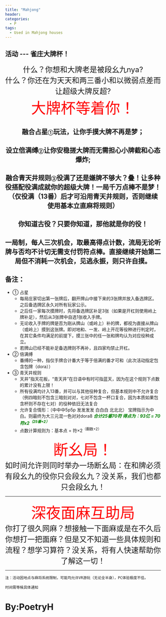 ```yaml
---
title: "Mahjong"
header:
categories:
  - P
tags:
  - Used in Mahjong houses
---
```


## 活动 --- 雀庄大牌杯！
<center ><font size=5>什么？你想和大牌老是被段幺九nya?</font></center>
<center ><font size=5>什么？你还在为天天和两三番小和以微弱点差而让超级大牌反超?</font></center>



<center ><font color=red size=8>大牌杯等着你！</font></center>


## <center >融合占星<font size=2>①</font>玩法，让你手摸大牌不再是梦；</center>
## <center >设立倍满缚<font size=2>②</font>让你安稳搓大牌而无需担心小牌截和心态爆炸;</center>
## <center >融合青天井规则<font size=2>③</font>役满了还是嫌牌不够大？叠！让多种役搭配役满成就你的超级大牌！一局千万点棒不是梦！（仅役满（13番）后才可沿用青天井规则，否则继续使用基本立直麻将规则）</center>
## <center >你知道古役？只要你知道，那他就是你的役！</center>
## <center >一局制，每人三次机会，取最高得点计数，流局无论听牌与否均不计切无需支付罚符点棒。直接继续开始第二局但不消耗一次机会，见逃永振，则只许自摸。</center>


## 备注：
  - ①	占星
    -  每局庄家切出第一张牌后，翻开牌山中接下来的3张牌并放入备选牌区。之后备选牌区永久对所有玩家公示。
    - 之后任一家每次摸牌时，先将备选牌区补足3张（如果是开杠则使用岭上牌补足），然后从3张牌中自选1张收入手牌。
    - 无论收入手牌的牌是否为刚从牌山（或岭上）补的牌，都视为直接从牌山（或岭上）摸到这张牌。即对地和、一发、岭上开花等役种进行判定时，在其它条件均满足的前提下，摸三张中的任一张和牌均认为对应役种成立。
    - 若牌山已经不能补足备选牌则不再补，且四家均禁止开杠。
  - ②	倍满缚
    - 番缚的一种，指仅手牌合计番大于等于倍满的番才可和（此次活动指定包含包牌（dora））
  - ③	青天井规则
    - 天井”指天花板，“青天井”在日语中有时可指蓝天，因为在这个规则下点数的累计没有上限！
    - 所有役满均计入13番，并可以与其他役种复合，但基本规则中不允许复合（例四暗刻不包含三暗刻对对，七对不包含一杯口复合，因为本质如果包含杯则不存在七对）的役种依旧无法复合
    - 允许复合情形：（中中中5p5p    发发发发    白白白   北北北）   宝牌指示为中白。则最终为大三元混一色对对dora8  <font color=green><strong><em>合计25番70符   得点为：93亿 =  70符x2<sup>（25番+2）</sup></em></strong></font>
    - 点数计算规则为：基本点 = 符×2<sup>（翻数+2）</sup>


<center ><font color=red size=8>断幺局！</font></center>
<center ><font size=5>如时间允许则同时举办一场断幺局：在和牌必须有段幺九的役你只会段幺九？没关系，我们也都只会段幺九！</font></center>

---

<center ><font color=red size=8>深夜面麻互助局</font></center>
<center ><font size=5>你打了很久网麻？想接触一下面麻或是在不久后你想打一把面麻？但是又不知道一些具体规则和流程？想学习算符？没关系，将有人快速帮助你了解这一切！</font></center>

---

`注：活动因地点与麻将系统限制，可能均允许VR游玩（无论全半身），PC体验极度不佳。`

`时间需等候具体通知`

# By:PoetryH
